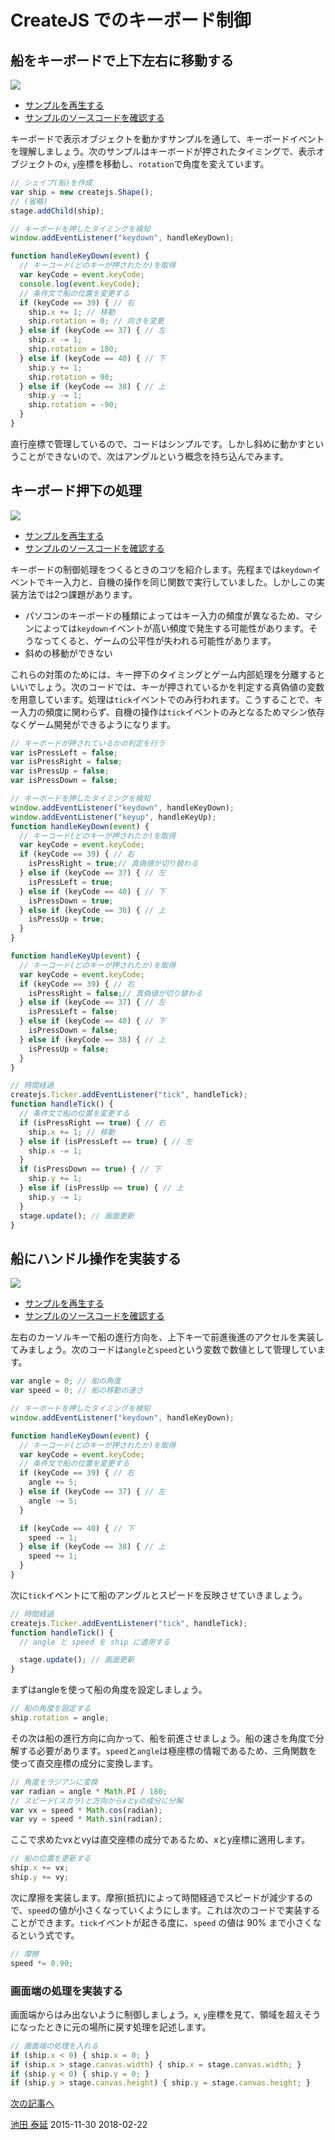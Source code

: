 # CreateJS でのキーボード制御

## 船をキーボードで上下左右に移動する

![](../imgs/keyboard_ship_basic.html.png)

- [サンプルを再生する](https://ics-creative.github.io/tutorial-createjs/samples/keyboard_ship_basic.html)
- [サンプルのソースコードを確認する](../samples/keyboard_ship_basic.html)


キーボードで表示オブジェクトを動かすサンプルを通して、キーボードイベントを理解しましょう。次のサンプルはキーボードが押されたタイミングで、表示オブジェクトの`x`, `y`座標を移動し、`rotation`で角度を変えています。

```js
// シェイプ(船)を作成
var ship = new createjs.Shape();
// (省略)
stage.addChild(ship);

// キーボードを押したタイミングを検知
window.addEventListener("keydown", handleKeyDown);

function handleKeyDown(event) {
  // キーコード(どのキーが押されたか)を取得
  var keyCode = event.keyCode;
  console.log(event.keyCode);
  // 条件文で船の位置を変更する
  if (keyCode == 39) { // 右
    ship.x += 1; // 移動
    ship.rotation = 0; // 向きを変更
  } else if (keyCode == 37) { // 左
    ship.x -= 1;
    ship.rotation = 180;
  } else if (keyCode == 40) { // 下
    ship.y += 1;
    ship.rotation = 90;
  } else if (keyCode == 38) { // 上
    ship.y -= 1;
    ship.rotation = -90;
  }
}
```

直行座標で管理しているので、コードはシンプルです。しかし斜めに動かすということができないので、次はアングルという概念を持ち込んでみます。



## キーボード押下の処理

![](../imgs/keyboard_ship_basic_tick.html.png)

- [サンプルを再生する](https://ics-creative.github.io/tutorial-createjs/samples/keyboard_ship_basic_tick.html)
- [サンプルのソースコードを確認する](../samples/keyboard_ship_basic_tick.html)


キーボードの制御処理をつくるときのコツを紹介します。先程までは`keydown`イベントでキー入力と、自機の操作を同じ関数で実行していました。しかしこの実装方法では2つ課題があります。

- パソコンのキーボードの種類によってはキー入力の頻度が異なるため、マシンによっては`keydown`イベントが高い頻度で発生する可能性があります。そうなってくると、ゲームの公平性が失われる可能性があります。
- 斜めの移動ができない

これらの対策のためには、キー押下のタイミングとゲーム内部処理を分離するといいでしょう。次のコードでは、キーが押されているかを判定する真偽値の変数を用意しています。処理は`tick`イベントでのみ行われます。こうすることで、キー入力の頻度に関わらず、自機の操作は`tick`イベントのみとなるためマシン依存なくゲーム開発ができるようになります。

```js
// キーボードが押されているかの判定を行う
var isPressLeft = false;
var isPressRight = false;
var isPressUp = false;
var isPressDown = false;

// キーボードを押したタイミングを検知
window.addEventListener("keydown", handleKeyDown);
window.addEventListener("keyup", handleKeyUp);
function handleKeyDown(event) {
  // キーコード(どのキーが押されたか)を取得
  var keyCode = event.keyCode;
  if (keyCode == 39) { // 右
    isPressRight = true;// 真偽値が切り替わる
  } else if (keyCode == 37) { // 左
    isPressLeft = true;
  } else if (keyCode == 40) { // 下
    isPressDown = true;
  } else if (keyCode == 38) { // 上
    isPressUp = true;
  }
}

function handleKeyUp(event) {
  // キーコード(どのキーが押されたか)を取得
  var keyCode = event.keyCode;
  if (keyCode == 39) { // 右
    isPressRight = false;// 真偽値が切り替わる
  } else if (keyCode == 37) { // 左
    isPressLeft = false;
  } else if (keyCode == 40) { // 下
    isPressDown = false;
  } else if (keyCode == 38) { // 上
    isPressUp = false;
  }
}

// 時間経過
createjs.Ticker.addEventListener("tick", handleTick);
function handleTick() {
  // 条件文で船の位置を変更する
  if (isPressRight == true) { // 右
    ship.x += 1; // 移動
  } else if (isPressLeft == true) { // 左
    ship.x -= 1;
  }
  if (isPressDown == true) { // 下
    ship.y += 1;
  } else if (isPressUp == true) { // 上
    ship.y -= 1;
  }
  stage.update(); // 画面更新
}
```


## 船にハンドル操作を実装する

![](../imgs/keyboard_ship_vector.html.png)

- [サンプルを再生する](https://ics-creative.github.io/tutorial-createjs/samples/keyboard_ship_vector.html)
- [サンプルのソースコードを確認する](../samples/keyboard_ship_vector.html)

左右のカーソルキーで船の進行方向を、上下キーで前進後進のアクセルを実装してみましょう。次のコードは`angle`と`speed`という変数で数値として管理しています。

```js
var angle = 0; // 船の角度
var speed = 0; // 船の移動の速さ

// キーボードを押したタイミングを検知
window.addEventListener("keydown", handleKeyDown);

function handleKeyDown(event) {
  // キーコード(どのキーが押されたか)を取得
  var keyCode = event.keyCode;
  // 条件文で船の位置を変更する
  if (keyCode == 39) { // 右
    angle += 5;
  } else if (keyCode == 37) { // 左
    angle -= 5;
  }

  if (keyCode == 40) { // 下
    speed -= 1;
  } else if (keyCode == 38) { // 上
    speed += 1;
  }
}
```

次に`tick`イベントにて船のアングルとスピードを反映させていきましょう。

```js
// 時間経過
createjs.Ticker.addEventListener("tick", handleTick);
function handleTick() {
  // angle と speed を ship に適用する

  stage.update(); // 画面更新
}
```

まずはangleを使って船の角度を設定しましょう。

```js
// 船の角度を設定する
ship.rotation = angle;
```

その次は船の進行方向に向かって、船を前進させましょう。船の速さを角度で分解する必要があります。`speed`と`angle`は極座標の情報であるため、三角関数を使って直交座標の成分に変換します。

```js
// 角度をラジアンに変換
var radian = angle * Math.PI / 180;
// スピード(スカラ)と方向からxとyの成分に分解
var vx = speed * Math.cos(radian);
var vy = speed * Math.sin(radian);
```

ここで求めたvxとvyは直交座標の成分であるため、xとy座標に適用します。

```js
// 船の位置を更新する
ship.x += vx;
ship.y += vy;
```

次に摩擦を実装します。摩擦(抵抗)によって時間経過でスピードが減少するので、`speed`の値が小さくなっていくようにします。これは次のコードで実装することができます。`tick`イベントが起きる度に、`speed` の値は 90% まで小さくなるという式です。

```js
// 摩擦
speed *= 0.90;
```

### 画面端の処理を実装する

画面端からはみ出ないように制御しましょう。`x`, `y`座標を見て、領域を超えそうになったときに元の場所に戻す処理を記述します。

```js
// 画面端の処理を入れる
if (ship.x < 0) { ship.x = 0; }
if (ship.x > stage.canvas.width) { ship.x = stage.canvas.width; }
if (ship.y < 0) { ship.y = 0; }
if (ship.y > stage.canvas.height) { ship.y = stage.canvas.height; }
```

[次の記事へ](hittest.md)


<article-author>[池田 泰延](https://twitter.com/clockmaker)</article-author>
<article-date-published>2015-11-30</article-date-published>
<article-date-modified>2018-02-22</article-date-modified>
